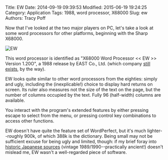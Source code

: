 Title: EW
Date: 2014-09-19 09:39:53
Modified: 2015-06-19 19:24:25
Category: Application
Tags: 1988, word processor, X68000
Slug: ew
Authors: Tracy Poff

Now that I've looked at the two major players on PC, let's take a look at some word processors for other platforms, beginning with the Sharp X68000.

![EW]({filename}images/ew.png)

This word processor is identified as "X68000 Word Processor &lt;&lt; EW &gt;&gt; Version 1.20O", a 1988 release by EAST Co., Ltd. (which company [still exists][east], by the way).

EW looks quite similar to other word processors from the eighties: simply and ugly, including the (inexplicable!) choice to display hard returns on screen. Its ruler also measures not the size of the text on the page, but the number of columns occupied by the text. Fully 96 (half-width) columns are available.

You interact with the program's extended features by either pressing escape to select from the menu, or pressing control key combinations to access other functions.

EW doesn't have quite the feature set of WordPerfect, but it's much lighter--roughly 900k, of which 388k is the dictionary. Being small may not be sufficient excuse for being ugly and limited, though: if my brief foray into [historic Japanese sources][1] (vintage 1989/1990--practically ancient!) doesn't mislead me, EW wasn't a well-regarded piece of software.

[1]: http://www.asahi-net.or.jp/~uv2s-oob/x68/index.html
[east]: http://www.est.co.jp/
